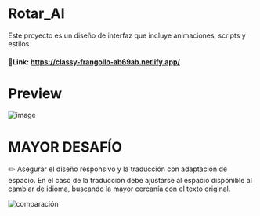 # Rotar_AI
Este proyecto es un diseño de interfaz que incluye animaciones, scripts y estilos.
#### 📌Link: https://classy-frangollo-ab69ab.netlify.app/

# Preview
![image](https://github.com/user-attachments/assets/b3c22615-bbdd-4f3b-8f14-b3776fc1d1b0)

# MAYOR DESAFÍO
✏️ Asegurar el diseño responsivo y la traducción con adaptación de espacio. En el caso de la traducción debe ajustarse al espacio disponible al cambiar de idioma, buscando la mayor cercanía con el texto original.

![comparación](https://github.com/user-attachments/assets/f85b5c0a-6ae5-417c-813a-f9324208348a)

